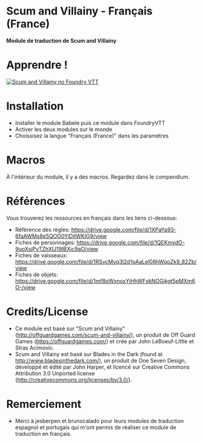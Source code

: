 # Scum and Villainy - Français (France)
<b>Module de traduction de Scum and Villainy</b>

# Apprendre !
[![Scum and Villainy no Foundry VTT](https://img.youtube.com/vi/WhVxlWLcU04/0.jpg)](https://www.youtube.com/watch?v=WhVxlWLcU04)

# Installation
 
- Installer le module Babele puis ce module dans FoundryVTT
- Activer les deux modules sur le monde
- Choissisez la langue "Français (France)" dans les paramètres 

# Macros

À l'intérieur du module, il y a des macros. Regardez dans le compendium.

# Références

Vous trouverez les ressources en français dans les liens ci-dessous:
- Référence des règles: https://drive.google.com/file/d/1XPaYa93-6faAWMs8e5QOO0YiDitWKIG9/view
- Fiches de personnages: https://drive.google.com/file/d/1QEKmvdO-9uoXsjPvTZhXlJ19IBXic9aO/view
- Fiches de vaisseaux: https://drive.google.com/file/d/1RSycMyq3I2d1oAaLel08hWqoZk9_82Zb/view
- Fiches de objets: https://drive.google.com/file/d/1mf8qWxnoxYjHhWFskNOGikgt5pMXm6O-/view

# Credits/License   

- Ce module est basé sur "Scum and Villainy" (http://offguardgames.com/scum-and-villainy/), un produit de Off Guard Games (https://offguardgames.com/) et crée par John LeBoeuf-Little et Stras Acimovic.
- Scum and Villainy est basé sur Blades in the Dark (found at http://www.bladesinthedark.com/), un produit de One Seven Design, développé et édité par John Harper, et licencé sur Creative Commons Attribution 3.0 Unported license (http://creativecommons.org/licenses/by/3.0/).

# Remerciement

- Merci à jesberpen et brunocalado pour leurs modules de traduction espagnol et portugais qui m'ont permis de réaliser ce module de traduction en français.

